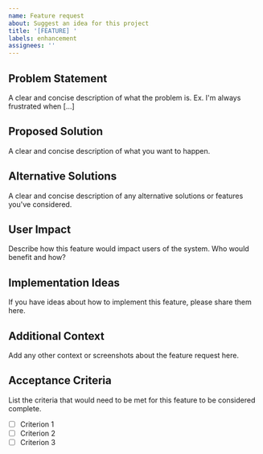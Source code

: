 ```yaml
---
name: Feature request
about: Suggest an idea for this project
title: '[FEATURE] '
labels: enhancement
assignees: ''
---
```


## Problem Statement
A clear and concise description of what the problem is. Ex. I'm always frustrated when [...]

## Proposed Solution
A clear and concise description of what you want to happen.

## Alternative Solutions
A clear and concise description of any alternative solutions or features you've considered.

## User Impact
Describe how this feature would impact users of the system. Who would benefit and how?

## Implementation Ideas
If you have ideas about how to implement this feature, please share them here.

## Additional Context
Add any other context or screenshots about the feature request here.

## Acceptance Criteria
List the criteria that would need to be met for this feature to be considered complete.

- [ ] Criterion 1
- [ ] Criterion 2
- [ ] Criterion 3
